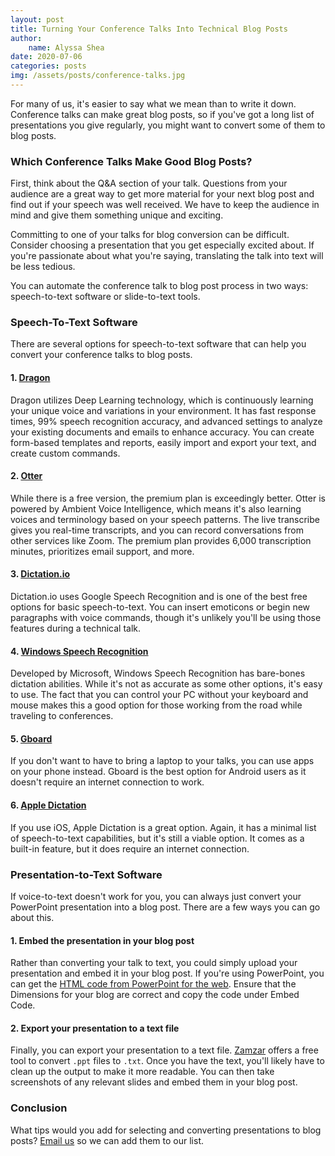 ```yaml
---
layout: post
title: Turning Your Conference Talks Into Technical Blog Posts
author: 
    name: Alyssa Shea
date: 2020-07-06
categories: posts
img: /assets/posts/conference-talks.jpg
---
```


For many of us, it's easier to say what we mean than to write it down. Conference talks can make great blog posts, so if you've got a long list of presentations you give regularly, you might want to convert some of them to blog posts.

### Which Conference Talks Make Good Blog Posts?
First, think about the Q&A section of your talk. Questions from your audience are a great way to get more material for your next blog post and find out if your speech was well received. We have to keep the audience in mind and give them something unique and exciting.

Committing to one of your talks for blog conversion can be difficult. Consider choosing a presentation that you get especially excited about. If you're passionate about what you're saying, translating the talk into text will be less tedious.

You can automate the conference talk to blog post process in two ways: speech-to-text software or slide-to-text tools.

### Speech-To-Text Software
There are several options for speech-to-text software that can help you convert your conference talks to blog posts.

#### 1. [Dragon](https://www.nuance.com/dragon/business-solutions/dragon-professional-individual.html)
Dragon utilizes Deep Learning technology, which is continuously learning your unique voice and variations in your environment. It has fast response times, 99% speech recognition accuracy, and advanced settings to analyze your existing documents and emails to enhance accuracy. You can create form-based templates and reports, easily import and export your text, and create custom commands.

#### 2. [Otter](https://otter.ai/)
While there is a free version, the premium plan is exceedingly better. Otter is powered by Ambient Voice Intelligence, which means it's also learning voices and terminology based on your speech patterns. The live transcribe gives you real-time transcripts, and you can record conversations from other services like Zoom. The premium plan provides 6,000 transcription minutes, prioritizes email support, and more. 

#### 3. [Dictation.io](https://dictation.io/)
Dictation.io uses Google Speech Recognition and is one of the best free options for basic speech-to-text. You can insert emoticons or begin new paragraphs with voice commands, though it's unlikely you'll be using those features during a technical talk.
	
#### 4. [Windows Speech Recognition](https://www.windowscentral.com/how-set-speech-recognition-windows-10)
Developed by Microsoft, Windows Speech Recognition has bare-bones dictation abilities. While it's not as accurate as some other options, it's easy to use. The fact that you can control your PC without your keyboard and mouse makes this a good option for those working from the road while traveling to conferences.

#### 5. [Gboard](https://play.google.com/store/apps/details?id=com.google.android.inputmethod.latin&hl=en_US)
If you don't want to have to bring a laptop to your talks, you can use apps on your phone instead. Gboard is the best option for Android users as it doesn't require an internet connection to work.

#### 6. [Apple Dictation](https://apps.apple.com/us/app/dictation-speech-to-text/id112477233)
If you use iOS, Apple Dictation is a great option. Again, it has a minimal list of speech-to-text capabilities, but it's still a viable option. It comes as a built-in feature, but it does require an internet connection.

### Presentation-to-Text Software
If voice-to-text doesn't work for you, you can always just convert your PowerPoint presentation into a blog post. There are a few ways you can go about this.

#### 1. Embed the presentation in your blog post
Rather than converting your talk to text, you could simply upload your presentation and embed it in your blog post. If you're using PowerPoint, you can get the [HTML code from PowerPoint for the web](https://smallbusiness.chron.com/convert-powerpoint-presentations-html-format-39643.html). Ensure that the Dimensions for your blog are correct and copy the code under Embed Code.

#### 2. Export your presentation to a text file 
Finally, you can export your presentation to a text file. [Zamzar](https://www.zamzar.com/convert/ppt-to-txt/) offers a free tool to convert `.ppt` files to `.txt`. Once you have the text, you'll likely have to clean up the output to make it more readable. You can then take screenshots of any relevant slides and embed them in your blog post.

### Conclusion
What tips would you add for selecting and converting presentations to blog posts? [Email us](mailto:karl@draft.dev) so we can add them to our list.
